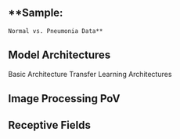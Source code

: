 ## **Sample: 
    Normal vs. Pneumonia Data**

## **Model Architectures**
  Basic Architecture
  Transfer Learning Architectures

## **Image Processing PoV**

## **Receptive Fields**
